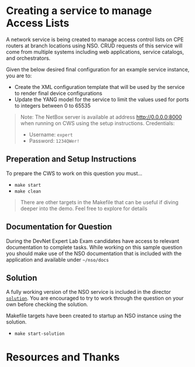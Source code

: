 # Creating a service to manage Access Lists
A network service is being created to manage access control lists on CPE routers at branch locations using NSO. CRUD requests of this service will come from multiple systems including web applications, service catalogs, and orchestrators.

Given the below desired final configuration for an example service instance, you are to: 

* Create the XML configuration template that will be used by the service to render final device configurations 
* Update the YANG model for the service to limit the values used for ports to integers between 0 to 65535

> Note: The NetBox server is available at address http://0.0.0.0:8000 when running on CWS using the setup instructions. 
>  Credentials: 
>    * Username: `expert`
>    * Password: `1234QWer!`


## Preperation and Setup Instructions
To prepare the CWS to work on this question you must...

* `make start` 
* `make clean` 

> There are other targets in the Makefile that can be useful if diving deeper into the demo. Feel free to explore for details

## Documentation for Question 
During the DevNet Expert Lab Exam candidates have access to relevant documentation to complete tasks.  While working on this sample question you should make use of the NSO documentation that is included with the application and available under `~/nso/docs`

## Solution
A fully working version of the NSO service is included in the director [`solution`](solution). You are encouraged to try to work through the question on your own before checking the solution.

Makefile targets have been created to startup an NSO instance using the solution. 

* `make start-solution` 

# Resources and Thanks 
